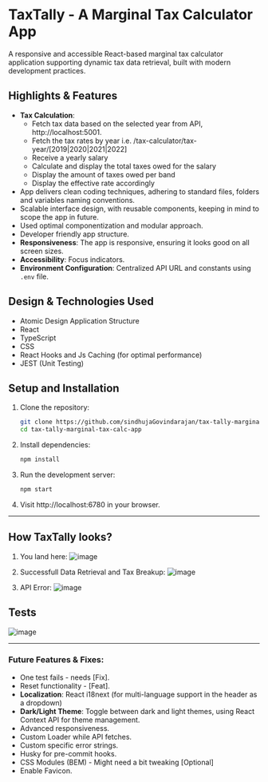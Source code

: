 # TaxTally - A Marginal Tax Calculator App

A responsive and accessible React-based marginal tax calculator application supporting dynamic tax data retrieval, built with modern development practices.

## Highlights & Features

- **Tax Calculation**:
  -   Fetch tax data based on the selected year from API, http://localhost:5001.
  -   Fetch the tax rates by year i.e. /tax-calculator/tax-year/[2019|2020|2021|2022] 
  -   Receive a yearly salary
  -   Calculate and display the total taxes owed for the salary
  -   Display the amount of taxes owed per band
  -   Display the effective rate accordingly
- App delivers clean coding techniques, adhering to standard files, folders and variables naming conventions.
- Scalable interface design, with reusable components, keeping in mind to scope the app in future.
- Used optimal componentization and modular approach.
- Developer friendly app structure.
- **Responsiveness**: The app is responsive, ensuring it looks good on all screen sizes.
- **Accessibility**: Focus indicators.
- **Environment Configuration**: Centralized API URL and constants using `.env` file.

## Design & Technologies Used

- Atomic Design Application Structure
- React
- TypeScript
- CSS
- React Hooks and Js Caching (for optimal performance)
- JEST (Unit Testing)

## Setup and Installation

1. Clone the repository:
   ```bash
   git clone https://github.com/sindhujaGovindarajan/tax-tally-marginal-tax-calc-app.git
   cd tax-tally-marginal-tax-calc-app
2. Install dependencies: 
   ```bash
   npm install
3. Run the development server:
   ```bash
   npm start
4. Visit http://localhost:6780 in your browser.

---

## How TaxTally looks?

1. You land here:
![image](https://github.com/user-attachments/assets/19ebfa2e-07a6-43df-ab8e-cfd562db6cba)

2. Successfull Data Retrieval and Tax Breakup:
![image](https://github.com/user-attachments/assets/b6010100-fe58-4dd2-acf9-96ab81927abd)

3. API Error:
![image](https://github.com/user-attachments/assets/e14553ef-53d5-47d4-ae61-6905c9dadfdc)



## Tests
![image](https://github.com/user-attachments/assets/d7f9e9a3-10e6-4dfe-9aed-f370c640f33a)

---

### Future Features & Fixes:

- One test fails - needs [Fix].
- Reset functionality - [Feat].
- **Localization**: React i18next (for multi-language support in the header as a dropdown)
- **Dark/Light Theme**: Toggle between dark and light themes, using React Context API for theme management.
- Advanced responsiveness.
- Custom Loader while API fetches.
- Custom specific error strings.
- Husky for pre-commit hooks.
- CSS Modules (BEM) - Might need a bit tweaking [Optional]
- Enable Favicon.


